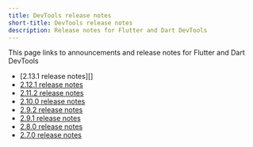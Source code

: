 ```yaml
---
title: DevTools release notes
short-title: DevTools release notes
description: Release notes for Flutter and Dart DevTools
---
```


This page links to announcements and release notes for
Flutter and Dart DevTools

* [2.13.1 release notes][]
* [2.12.1 release notes][]
* [2.11.2 release notes][]
* [2.10.0 release notes][]
* [2.9.2 release notes][]
* [2.9.1 release notes][]
* [2.8.0 release notes][]
* [2.7.0 release notes][]

[2.13.0 release notes]: {{site.url}}/development/tools/devtools/release-notes/release-notes-2.13.0
[2.12.1 release notes]: {{site.url}}/development/tools/devtools/release-notes/release-notes-2.12.1
[2.11.2 release notes]: {{site.url}}/development/tools/devtools/release-notes/release-notes-2.11.2
[2.10.0 release notes]: {{site.url}}/development/tools/devtools/release-notes/release-notes-2.10.0
[2.9.2 release notes]: {{site.url}}/development/tools/devtools/release-notes/release-notes-2.9.2
[2.9.1 release notes]: {{site.url}}/development/tools/devtools/release-notes/release-notes-2.9.1
[2.8.0 release notes]: {{site.url}}/development/tools/devtools/release-notes/release-notes-2.8.0
[2.7.0 release notes]: {{site.url}}/development/tools/devtools/release-notes/release-notes-2.7.0
